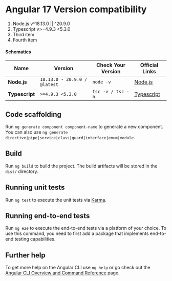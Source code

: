 
# Angular 17 Version compatibility

1. Node.js v^18.13.0 || ^20.9.0 
2. Typescript v>=4.9.3 <5.3.0
3. Third item
4. Fourth item


#### Schematics

| Name | Version | Check Your Version | Official Links |
|---|---|---|---|
**Node.js** | `18.13.0 - 20.9.0 / @latest`| `node -v` |  [Node.js](https://nodejs.org/en)
**Typescript** | `>=4.9.3 <5.3.0` | `tsc -v / tsc -h` |  [Typescript](https://www.typescriptlang.org/download)

## Code scaffolding

Run `ng generate component component-name` to generate a new component. You can also use `ng generate directive|pipe|service|class|guard|interface|enum|module`.

## Build

Run `ng build` to build the project. The build artifacts will be stored in the `dist/` directory.

## Running unit tests

Run `ng test` to execute the unit tests via [Karma](https://karma-runner.github.io).

## Running end-to-end tests

Run `ng e2e` to execute the end-to-end tests via a platform of your choice. To use this command, you need to first add a package that implements end-to-end testing capabilities.

## Further help

To get more help on the Angular CLI use `ng help` or go check out the [Angular CLI Overview and Command Reference](https://angular.io/cli) page.
